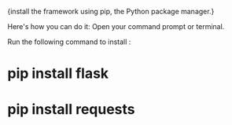 {install the framework using pip, the Python package manager.}

Here's how you can do it: Open your command prompt or terminal.

Run the following command to install :


# pip install flask #

# pip install requests #
